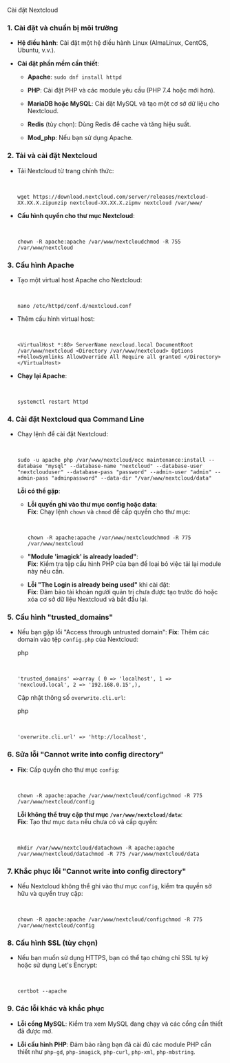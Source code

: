 Cài đặt Nextcloud

### 1\. **Cài đặt và chuẩn bị môi trường**

- **Hệ điều hành**: Cài đặt một hệ điều hành Linux (AlmaLinux, CentOS, Ubuntu, v.v.).
    
- **Cài đặt phần mềm cần thiết**:
    
    - **Apache**: `sudo dnf install httpd`
        
    - **PHP**: Cài đặt PHP và các module yêu cầu (PHP 7.4 hoặc mới hơn).
        
    - **MariaDB hoặc MySQL**: Cài đặt MySQL và tạo một cơ sở dữ liệu cho Nextcloud.
        
    - **Redis** (tùy chọn): Dùng Redis để cache và tăng hiệu suất.
        
    - **Mod_php**: Nếu bạn sử dụng Apache.
        

### 2\. **Tải và cài đặt Nextcloud**

- Tải Nextcloud từ trang chính thức:
    
    &nbsp;
    
    `wget https://download.nextcloud.com/server/releases/nextcloud-XX.XX.X.zipunzip nextcloud-XX.XX.X.zipmv nextcloud /var/www/`
    
- **Cấu hình quyền cho thư mục Nextcloud**:
    
    &nbsp;
    
    `chown -R apache:apache /var/www/nextcloudchmod -R 755 /var/www/nextcloud`
    

### 3\. **Cấu hình Apache**

- Tạo một virtual host Apache cho Nextcloud:
    
    &nbsp;
    
    `nano /etc/httpd/conf.d/nextcloud.conf`
    
- Thêm cấu hình virtual host:
    
    &nbsp;
    
    `<VirtualHost *:80> ServerName nexcloud.local DocumentRoot /var/www/nextcloud <Directory /var/www/nextcloud> Options +FollowSymlinks AllowOverride All Require all granted </Directory></VirtualHost>`
    
- **Chạy lại Apache**:
    
    &nbsp;
    
    `systemctl restart httpd`
    

### 4\. **Cài đặt Nextcloud qua Command Line**

- Chạy lệnh để cài đặt Nextcloud:
    
    &nbsp;
    
    `sudo -u apache php /var/www/nextcloud/occ maintenance:install --database "mysql" --database-name "nextcloud" --database-user "nextclouduser" --database-pass "password" --admin-user "admin" --admin-pass "adminpassword" --data-dir "/var/www/nextcloud/data"`
    
    **Lỗi có thể gặp**:
    
    - **Lỗi quyền ghi vào thư mục config hoặc data**:  
        **Fix**: Chạy lệnh `chown` và `chmod` để cấp quyền cho thư mục:
        
        &nbsp;
        
        `chown -R apache:apache /var/www/nextcloudchmod -R 775 /var/www/nextcloud`
        
    - **"Module 'imagick' is already loaded"**:  
        **Fix**: Kiểm tra tệp cấu hình PHP của bạn để loại bỏ việc tải lại module này nếu cần.
        
    - **Lỗi "The Login is already being used"** khi cài đặt:  
        **Fix**: Đảm bảo tài khoản người quản trị chưa được tạo trước đó hoặc xóa cơ sở dữ liệu Nextcloud và bắt đầu lại.
        

### 5\. **Cấu hình "trusted_domains"**

- Nếu bạn gặp lỗi "Access through untrusted domain": **Fix**: Thêm các domain vào tệp `config.php` của Nextcloud:
    
    php
    
    &nbsp;
    
    `'trusted_domains' =>array ( 0 => 'localhost', 1 => 'nexcloud.local', 2 => '192.168.0.15',),`
    
    Cập nhật thông số `overwrite.cli.url`:
    
    php
    
    &nbsp;
    
    `'overwrite.cli.url' => 'http://localhost',`
    

### 6\. **Sửa lỗi "Cannot write into config directory"**

- **Fix**: Cấp quyền cho thư mục `config`:
    
    &nbsp;
    
    `chown -R apache:apache /var/www/nextcloud/configchmod -R 775 /var/www/nextcloud/config`
    
    **Lỗi không thể truy cập thư mục `/var/www/nextcloud/data`**:  
    **Fix**: Tạo thư mục `data` nếu chưa có và cấp quyền:
    
    &nbsp;
    
    `mkdir /var/www/nextcloud/datachown -R apache:apache /var/www/nextcloud/datachmod -R 775 /var/www/nextcloud/data`
    

### 7\. **Khắc phục lỗi "Cannot write into config directory"**

- Nếu Nextcloud không thể ghi vào thư mục `config`, kiểm tra quyền sở hữu và quyền truy cập:
    
    &nbsp;
    
    `chown -R apache:apache /var/www/nextcloud/configchmod -R 775 /var/www/nextcloud/config`
    

### 8\. **Cấu hình SSL (tùy chọn)**

- Nếu bạn muốn sử dụng HTTPS, bạn có thể tạo chứng chỉ SSL tự ký hoặc sử dụng Let's Encrypt:
    
    &nbsp;
    
    `certbot --apache`
    

### 9\. **Các lỗi khác và khắc phục**

- **Lỗi cổng MySQL**: Kiểm tra xem MySQL đang chạy và các cổng cần thiết đã được mở.
    
- **Lỗi cấu hình PHP**: Đảm bảo rằng bạn đã cài đủ các module PHP cần thiết như `php-gd`, `php-imagick`, `php-curl`, `php-xml`, `php-mbstring`.
    

